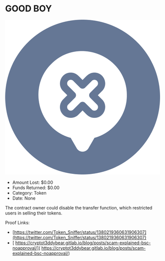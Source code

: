 # GOOD BOY
![GOOD BOY](/rektimages/GOOD-BOY.png)
- Amount Lost: $0.00
- Funds Returned: $0.00
- Category: Token
- Date: None

The contract owner could disable the transfer function, which restricted users in selling their tokens.  
  



Proof Links:
- [https://twitter.com/Token_Sniffer/status/1380219360631906307](https://twitter.com/Token_Sniffer/status/1380219360631906307)
- [ https://cryptot3ddybear.gitlab.io/blog/posts/scam-explained-bsc-noapproval/]( https://cryptot3ddybear.gitlab.io/blog/posts/scam-explained-bsc-noapproval/)



